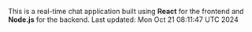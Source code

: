 This is a real-time chat application built using **React** for the frontend and **Node.js** for the backend.
Last updated: Mon Oct 21 08:11:47 UTC 2024
